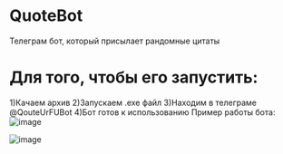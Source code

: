 # QuoteBot
Телеграм бот, который присылает рандомные цитаты

# Для того, чтобы его запустить:
  1)Качаем архив
  2)Запускаем .exe файл
  3)Находим в телеграме @QouteUrFUBot
  4)Бот готов к использованию
Пример работы бота:
![image](https://github.com/user-attachments/assets/a344bf63-6640-4b01-a720-cb71c79a9107)


![image](https://github.com/user-attachments/assets/2b1f354a-b4c5-47d8-b4ba-29a88cc5cba3)
